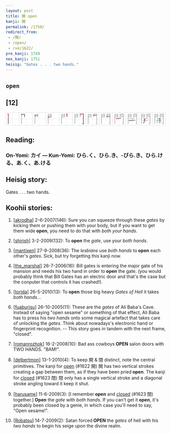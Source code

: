 ```yaml
---
layout: post
title: 開 open
kanji: 開
permalink: /1750/
redirect_from:
 - /開/
 - /open/
 - /v4/1622/
pre_kanji: 1749
nex_kanji: 1751
heisig: "Gates . . . two hands."
---
```


## `open`

## [12]

<div class="stroke"><img src="../images/E9968B.png" /></div>

## Reading:

### On-Yomi: カイ &mdash; Kun-Yomi: ひら.く、ひら.き、-びら.き、ひら.ける、あ.く、あ.ける

## Heisig story:

Gates . . . two hands.

## Koohii stories:

1) [<a href="http://kanji.koohii.com/profile/akrodha">akrodha</a>] 2-6-2007(146): Sure you can squeeze through these <em>gates</em> by kicking them or pushing them with your body, but if you want to get them wide<strong> open</strong>, you need to do that with <em>both your hands</em>.

2) [<a href="http://kanji.koohii.com/profile/shirish">shirish</a>] 3-2-2009(132): To<strong> open</strong> the <em>gate</em>, use your <em>both hands</em>.

3) [<a href="http://kanji.koohii.com/profile/mantixen">mantixen</a>] 27-9-2008(36): The <em>lesbians</em> use <em>both hands</em> to<strong> open</strong> each other&#039;s <em>gates</em>. Sick, but try forgetting this kanji now.

4) [<a href="http://kanji.koohii.com/profile/the_marshal">the_marshal</a>] 26-7-2006(16): Bill gates is entering the major gate of his mansion and needs his two hand in order to<strong> open</strong> the gate. (you would probably think that Bill Gates has an electric door and that&#039;s the case but the conputer that controls it has crashed!).

5) [<a href="http://kanji.koohii.com/profile/torida">torida</a>] 26-5-2010(13): To<strong> open</strong> those big heavy <em>Gates of Hell</em> it takes <em>both hands</em>...

6) [<a href="http://kanji.koohii.com/profile/fuaburisu">fuaburisu</a>] 26-10-2005(11): These are the <em>gates</em> of Ali Baba&#039;s Cave. Instead of saying &quot;open sesame&quot; or something of that effect, Ali Baba has to press his <em>two hands</em> onto some magical artefact that takes care of unlocking the <em>gates</em>. Think about nowadays&#039;s electronic hand or fingerprint recognition. -- This story goes in tandem with the next frame, &quot;closed&quot;.

7) [<a href="http://kanji.koohii.com/profile/romanrozhok">romanrozhok</a>] 16-2-2008(10): Bad ass cowboys<strong> OPEN</strong> salon doors with TWO HANDS. &quot;BAM!&quot;.

8) [<a href="http://kanji.koohii.com/profile/delbertmon">delbertmon</a>] 13-1-2010(4): To keep 開 &amp; 閉 distinct, note the central primitives. The kanji for <a href="../1622">open</a> (#1622 開) 開 has two vertical strokes creating a gap between them, as if they have been pried<strong> open</strong>. The kanji for <a href="../1623">closed</a> (#1623 閉) 閉 only has a single vertical stroke and a diagonal stroke angling toward it keep it shut.

9) [<a href="http://kanji.koohii.com/profile/harusame">harusame</a>] 11-6-2009(3): [I remember<strong> open</strong> and <a href="../1623">closed</a> (#1623 閉) together.]<strong> Open</strong> the <em>gate</em> with <em>both hands</em>. If you can&#039;t get it<strong> open</strong>, it&#039;s probably been closed by a genie, in which case you&#039;ll need to say, &quot;Open sesame!&quot;.

10) [<a href="http://kanji.koohii.com/profile/Robatsu">Robatsu</a>] 14-7-2009(2): Satan forced<strong> OPEN</strong> the <em>gates</em> of hell with his <em>two hands</em> to begin his seige upon the divine realm.
